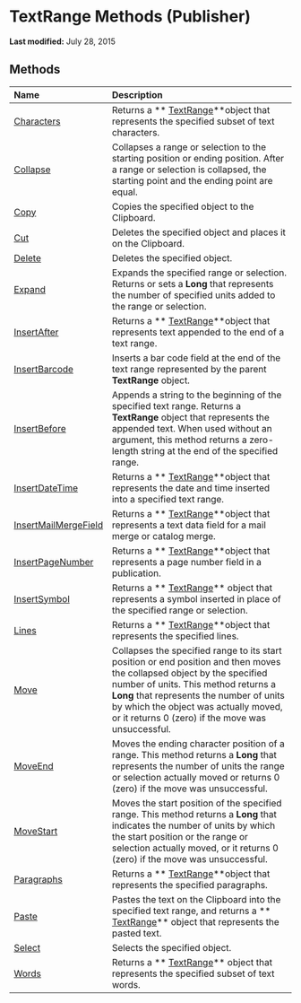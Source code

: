 
# TextRange Methods (Publisher)

 **Last modified:** July 28, 2015


## Methods



|**Name**|**Description**|
|:-----|:-----|
| [Characters](e851767e-12b2-ad77-071b-9d27bbf0d637.md)|Returns a  ** [TextRange](566f240b-d2a6-8cb3-9eb7-68328d6c28bd.md)**object that represents the specified subset of text characters.|
| [Collapse](ae177297-bf3b-ce0f-cf3a-29093b115996.md)|Collapses a range or selection to the starting position or ending position. After a range or selection is collapsed, the starting point and the ending point are equal.|
| [Copy](e0d92492-fa0e-9424-471d-09866402702c.md)|Copies the specified object to the Clipboard.|
| [Cut](c9b8b896-26e7-ac58-0e1a-a66ef789f397.md)|Deletes the specified object and places it on the Clipboard.|
| [Delete](3062b5ea-fdb7-6632-0838-02e2c9c1c906.md)|Deletes the specified object.|
| [Expand](66d8b1a3-5fc4-bed7-94d2-06be6203e1e9.md)|Expands the specified range or selection. Returns or sets a  **Long** that represents the number of specified units added to the range or selection.|
| [InsertAfter](f647be29-68c7-b221-adf1-fa233583e74e.md)|Returns a  ** [TextRange](566f240b-d2a6-8cb3-9eb7-68328d6c28bd.md)**object that represents text appended to the end of a text range.|
| [InsertBarcode](ad613ca7-f056-55b0-1a96-51167555ce6f.md)|Inserts a bar code field at the end of the text range represented by the parent  **TextRange** object.|
| [InsertBefore](b0e4355b-b1bc-ae78-08ad-000d577fd7db.md)|Appends a string to the beginning of the specified text range. Returns a  **TextRange** object that represents the appended text. When used without an argument, this method returns a zero-length string at the end of the specified range.|
| [InsertDateTime](1d02471a-f22b-7dad-bcbb-40af3a04d198.md)|Returns a  ** [TextRange](566f240b-d2a6-8cb3-9eb7-68328d6c28bd.md)**object that represents the date and time inserted into a specified text range.|
| [InsertMailMergeField](97bce07d-b831-3ad6-2436-f85590c3bcd8.md)|Returns a  ** [TextRange](566f240b-d2a6-8cb3-9eb7-68328d6c28bd.md)**object that represents a text data field for a mail merge or catalog merge.|
| [InsertPageNumber](f71d3b40-0263-93fa-d7e3-d815b90f71f7.md)|Returns a  ** [TextRange](566f240b-d2a6-8cb3-9eb7-68328d6c28bd.md)**object that represents a page number field in a publication.|
| [InsertSymbol](607d12da-5a2d-4e0e-b45e-92275ce97bab.md)|Returns a  ** [TextRange](566f240b-d2a6-8cb3-9eb7-68328d6c28bd.md)** object that represents a symbol inserted in place of the specified range or selection.|
| [Lines](56862090-b2ff-403b-d016-e37108d5ccc1.md)|Returns a  ** [TextRange](566f240b-d2a6-8cb3-9eb7-68328d6c28bd.md)**object that represents the specified lines.|
| [Move](a51b4153-2ac5-2293-d2a0-d4a3786268d7.md)|Collapses the specified range to its start position or end position and then moves the collapsed object by the specified number of units. This method returns a  **Long** that represents the number of units by which the object was actually moved, or it returns 0 (zero) if the move was unsuccessful.|
| [MoveEnd](4fe27375-34e2-2ecc-33c8-a07230012b13.md)|Moves the ending character position of a range. This method returns a  **Long** that represents the number of units the range or selection actually moved or returns 0 (zero) if the move was unsuccessful.|
| [MoveStart](5a9c480b-3cb7-0fd8-59c0-e2f93a925164.md)|Moves the start position of the specified range. This method returns a  **Long** that indicates the number of units by which the start position or the range or selection actually moved, or it returns 0 (zero) if the move was unsuccessful.|
| [Paragraphs](895c32cf-cdbe-74b0-ab47-6ae63d1bdea0.md)|Returns a  ** [TextRange](566f240b-d2a6-8cb3-9eb7-68328d6c28bd.md)**object that represents the specified paragraphs.|
| [Paste](dd29c9ab-7f56-3604-3390-8f5a3b97821f.md)|Pastes the text on the Clipboard into the specified text range, and returns a  ** [TextRange](566f240b-d2a6-8cb3-9eb7-68328d6c28bd.md)** object that represents the pasted text.|
| [Select](36097502-2b06-37ac-3148-43a82cca4411.md)|Selects the specified object.|
| [Words](df812db2-98ca-848b-7922-6905cb71124c.md)|Returns a  ** [TextRange](566f240b-d2a6-8cb3-9eb7-68328d6c28bd.md)** object that represents the specified subset of text words.|
